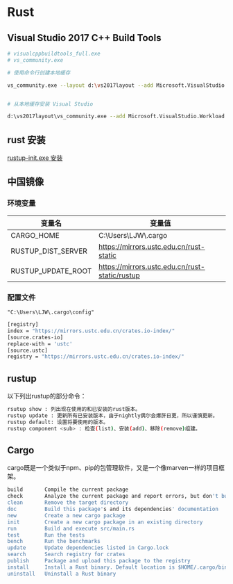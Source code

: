 # Rust

## Visual Studio 2017 C++ Build Tools

```bash
# visualcppbuildtools_full.exe
# vs_community.exe

# 使用命令行创建本地缓存

vs_community.exe --layout d:\vs2017layout --add Microsoft.VisualStudio.Workload.NativeDesktop --includeRecommended --lang zh-CN


# 从本地缓存安装 Visual Studio

d:\vs2017layout\vs_community.exe --add Microsoft.VisualStudio.Workload.ManagedDesktop --includeOptional
```

## rust 安装

[rustup-init.exe 安装](https://kaisery.gitbooks.io/rust-book-chinese/content/content/Getting%20Started%20%E5%87%86%E5%A4%87.html)


## 中国镜像

### 环境变量

| 变量名             | 变量值                                         |
| ------------------ | ---------------------------------------------- |
| CARGO_HOME         | C:\Users\LJW\\.cargo                            |
| RUSTUP_DIST_SERVER | https://mirrors.ustc.edu.cn/rust-static        |
| RUSTUP_UPDATE_ROOT | https://mirrors.ustc.edu.cn/rust-static/rustup |


### 配置文件

``"C:\Users\LJW\.cargo\config"``

```bash
[registry]
index = "https://mirrors.ustc.edu.cn/crates.io-index/"
[source.crates-io]
replace-with = 'ustc'
[source.ustc]
registry = "https://mirrors.ustc.edu.cn/crates.io-index/"
```


## rustup

以下列出rustup的部分命令：

```bash
rsutup show : 列出现在使用的和已安装的rust版本。
rustup update : 更新所有已安装版本，由于nightly偶尔会爆肝日更，所以谨慎更新。
rustup default: 设置将要使用的版本。
rustup component <sub> : 检查(list)、安装(add)、移除(remove)组建。
```

## Cargo

cargo既是一个类似于npm、pip的包管理软件，又是一个像marven一样的项目框架。

```bash
build       Compile the current package
check       Analyze the current package and report errors, but don't build object files
clean       Remove the target directory
doc         Build this package's and its dependencies' documentation
new         Create a new cargo package
init        Create a new cargo package in an existing directory
run         Build and execute src/main.rs
test        Run the tests
bench       Run the benchmarks
update      Update dependencies listed in Cargo.lock
search      Search registry for crates
publish     Package and upload this package to the registry
install     Install a Rust binary. Default location is $HOME/.cargo/bin
uninstall   Uninstall a Rust binary
```